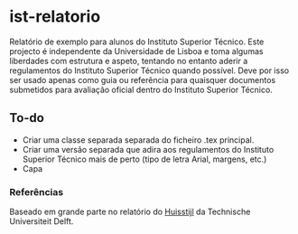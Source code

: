 # ist-relatorio

Relatório de exemplo para alunos do Instituto Superior Técnico. Este projecto é independente da Universidade de Lisboa e toma algumas liberdades com estrutura e aspeto, tentando no entanto aderir a regulamentos do Instituto Superior Técnico quando possível. Deve por isso ser usado apenas como guia ou referência para quaisquer documentos submetidos para avaliação oficial dentro do Instituto Superior Técnico.

## To-do

* Criar uma classe separada separada do ficheiro .tex principal.
* Criar uma versão separada que adira aos regulamentos do Instituto Superior Técnico mais de perto (tipo de letra Arial, margens, etc.)
* Capa

### Referências

Baseado em grande parte no relatório do [Huisstijl](https://www.tudelft.nl/huisstijl/ "Huisstijl TU Delft") da Technische Universiteit Delft.
